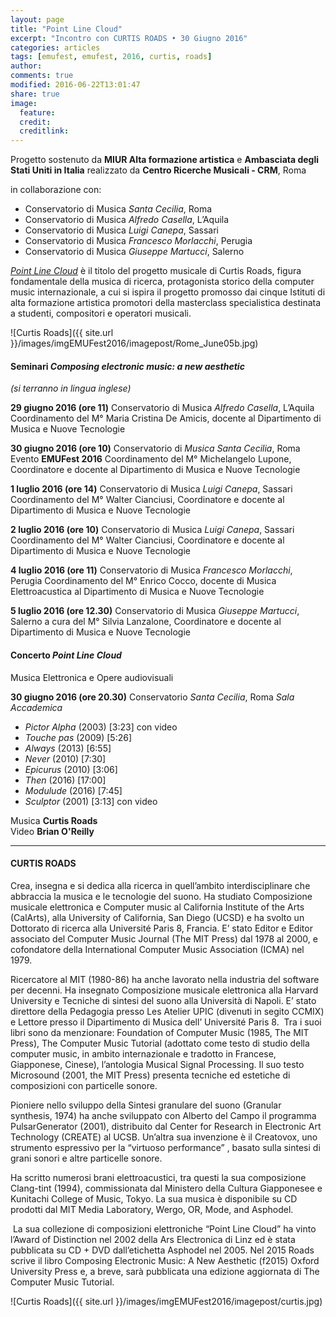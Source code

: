 ```yaml
---
layout: page
title: "Point Line Cloud"
excerpt: "Incontro con CURTIS ROADS • 30 Giugno 2016"
categories: articles
tags: [emufest, emufest, 2016, curtis, roads]
author:
comments: true
modified: 2016-06-22T13:01:47
share: true
image:
  feature:
  credit:
  creditlink:
---
```


Progetto sostenuto da **MIUR Alta formazione artistica** e
**Ambasciata degli Stati Uniti in Italia** realizzato da
**Centro Ricerche Musicali - CRM**, Roma

in collaborazione con:

- Conservatorio di Musica *Santa Cecilia*, Roma
- Conservatorio di Musica *Alfredo Casella*, L’Aquila
- Conservatorio di Musica *Luigi Canepa*, Sassari
- Conservatorio di Musica *Francesco Morlacchi*, Perugia
- Conservatorio di Musica *Giuseppe Martucci*, Salerno

[*Point Line Cloud*](http://asphodel.com/releases/view.php?Id=11) è il titolo del progetto musicale di Curtis Roads, figura fondamentale della musica di ricerca, protagonista storico della computer music internazionale, a cui si ispira il progetto promosso dai cinque Istituti di alta formazione artistica promotori della masterclass specialistica destinata a studenti, compositori e operatori musicali.

![Curtis Roads]({{ site.url }}/images/imgEMUFest2016/imagepost/Rome_June05b.jpg)

<!-- Compositore, autore di testi scientifici, programmatore, didatta, creatore di software per applicazioni musicali quali PulsarGenerator e Creatovox, è stato il primo ad implementare tecniche di sintesi ed elaborazione del suono basate sulla Sintesi granulare. -->

<!-- Il progetto, sostenuto dall’*Ambasciata degli Stati Uniti in Italia* e dal *MIUR Alta formazione artistica*, consolida la collaborazione già avviata con quattro di queste Istituzioni con le quali il *Centro Ricerche Musicali* ha stipulato una Convenzione per le attività di ricerca e formazione.   -->

<!-- Il Centro Ricerche Musicali intende presentare le più avanzate esperienze formative e performative volte alla promozione, alla creazione, alla diffusione della musica contemporanea in un progetto strutturato di incontri, masterclass, laboratori e produzioni di forme di fruizione innovative.
Lo studio associato all’azione e all’attività artistica diventano un ambito esperienziale che i giovani musicisti possono intraprendere con la consapevolezza di potersi avvalere di competenze professionali elevate di artisti e ricercatori di fama internazionale. -->

<!-- Il programma proposto da Curtis Roads è coordinato dal CRM in collaborazione con i docenti e coordinatori dei Dipartimenti di Musica e nuove tecnologie dei Conservatori coinvolti.

Oltre alla presentazione di master class, a Roma e a Sassari verranno presentati due concerti di opere del compositore. -->

<!-- POINT LINE CLOUD -->

#### Seminari *Composing electronic music: a new aesthetic*    
*(si terranno in lingua inglese)*

**29  giugno 2016 (ore 11)**
Conservatorio di Musica *Alfredo Casella*, L’Aquila
Coordinamento del M° Maria Cristina De Amicis, docente al Dipartimento di Musica e Nuove Tecnologie

**30 giugno 2016  (ore 10)**
Conservatorio di *Musica Santa Cecilia*,  Roma
Evento **EMUFest 2016**
Coordinamento del M° Michelangelo Lupone, Coordinatore e docente al Dipartimento di Musica e Nuove Tecnologie

**1 luglio 2016 (ore 14)**
Conservatorio di Musica *Luigi Canepa*, Sassari
Coordinamento del M° Walter Cianciusi, Coordinatore e docente al Dipartimento di Musica e Nuove Tecnologie

**2 luglio 2016 (ore 10)**
Conservatorio di Musica *Luigi Canepa*, Sassari
Coordinamento del M° Walter Cianciusi, Coordinatore e docente al Dipartimento di Musica e Nuove Tecnologie

**4 luglio 2016 (ore 11)**
Conservatorio di Musica *Francesco Morlacchi*, Perugia
Coordinamento del M° Enrico Cocco, docente di Musica Elettroacustica al Dipartimento di Musica e Nuove Tecnologie

**5 luglio 2016 (ore 12.30)**
Conservatorio di Musica *Giuseppe Martucci*, Salerno
a cura del M° Silvia Lanzalone, Coordinatore e docente al Dipartimento di Musica e Nuove Tecnologie

#### Concerto *Point Line Cloud*    
Musica Elettronica e Opere audiovisuali

**30 giugno 2016  (ore 20.30)**
Conservatorio *Santa Cecilia*, Roma
*Sala Accademica*

- *Pictor Alpha* (2003) [3:23] con video
- *Touche pas* (2009) [5:26]
- *Always* (2013) [6:55]
- *Never* (2010) [7:30]
- *Epicurus* (2010) [3:06]
- *Then* (2016) [17:00]
- *Modulude* (2016) [7:45]
- *Sculptor* (2001) [3:13] con video

Musica **Curtis Roads**    
Video **Brian O'Reilly**

----

#### CURTIS ROADS

Crea, insegna e si dedica alla ricerca in quell’ambito interdisciplinare che abbraccia la musica e le tecnologie del suono.
Ha studiato Composizione musicale elettronica e Computer music al California Institute of the Arts (CalArts),  alla University of California, San Diego (UCSD) e ha svolto un Dottorato di ricerca alla Université Paris 8, Francia.
E’ stato Editor e Editor associato del Computer Music Journal (The MIT Press) dal 1978 al 2000, e cofondatore della International Computer Music Association (ICMA) nel 1979.

Ricercatore al MIT (1980-86) ha anche lavorato nella industria del software per decenni. Ha insegnato Composizione musicale elettronica alla Harvard University e Tecniche di sintesi del suono alla Università di Napoli. E’ stato direttore della Pedagogia presso Les Atelier UPIC (divenuti in segito CCMIX) e Lettore presso il Dipartimento di Musica dell’ Université Paris 8. 
Tra i suoi libri sono da menzionare: Foundation of Computer Music (1985, The MIT Press), The Computer Music Tutorial (adottato come testo di studio della computer music, in ambito internazionale e tradotto in Francese, Giapponese, Cinese), l’antologia Musical Signal Processing. Il suo testo Microsound (2001, the MIT Press) presenta tecniche ed estetiche di composizioni con particelle sonore.

Pioniere nello sviluppo della Sintesi granulare del suono (Granular synthesis, 1974) ha anche sviluppato con Alberto del Campo il programma PulsarGenerator (2001), distribuito dal Center for Research in Electronic Art Technology (CREATE) al UCSB. Un’altra sua invenzione è il Creatovox, uno strumento espressivo per la “virtuoso performance” , basato sulla sintesi di grani sonori e altre particelle sonore.

Ha scritto numerosi brani elettroacustici, tra questi la sua composizione Clang-tint (1994),  commissionata dal Ministero della Cultura Giapponesee e Kunitachi College of Music, Tokyo. La sua musica è disponibile su CD prodotti dal  MIT Media Laboratory, Wergo, OR, Mode, and Asphodel.

 La sua collezione di composizioni elettroniche  “Point Line Cloud” ha vinto  l’Award of Distinction nel 2002 della Ars Electronica di Linz ed è stata pubblicata su CD + DVD dall’etichetta  Asphodel nel 2005.
Nel 2015 Roads scrive il libro Composing Electronic Music: A New Aesthetic (f2015) Oxford University Press e, a breve, sarà pubblicata una edizione aggiornata di The Computer Music Tutorial.  

![Curtis Roads]({{ site.url }}/images/imgEMUFest2016/imagepost/curtis.jpg)
